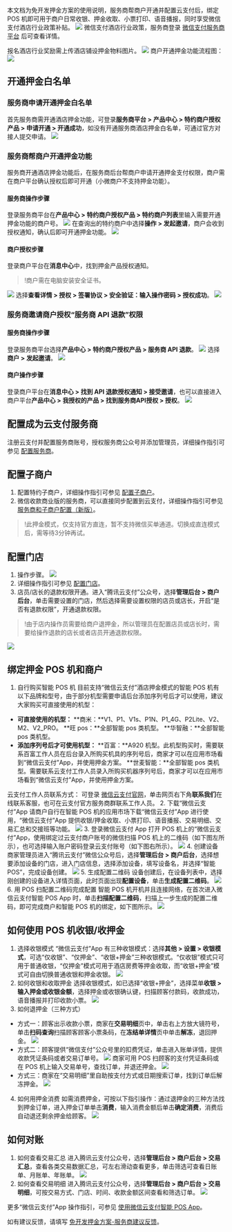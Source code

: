 本文档为免开发押金方案的使用说明，服务商帮商户开通并配置云支付后，绑定 POS 机即可用于商户日常收银、押金收取、小票打印、语音播报，同时享受微信支付酒店行业政策补贴。
![](https://main.qcloudimg.com/raw/2a8bf285af4234a7962243800e87e991.png)
微信支付酒店行业政策，服务商登录 [微信支付服务商平台](https://pay.weixin.qq.com/index.php/extend/commissionapply/show_commission_special_industry_qa) 后可查看详情。

报名酒店行业奖励需上传酒店铺设押金物料图片。
![](https://main.qcloudimg.com/raw/3f58c820c9068736d7bb79b445c6c8fb.png)
商户开通押金功能流程图：
![](https://main.qcloudimg.com/raw/d8cde1d79368c11f499105ae84c51262.png)

## 开通押金白名单
### 服务商申请开通押金白名单
首先服务商需开通酒店押金功能，可登录**服务商平台 > 产品中心 > 特约商户授权产品 > 申请开通 > 开通成功**，如没有开通服务商酒店押金白名单，可通过官方对接人提交申请。
![](https://main.qcloudimg.com/raw/3a1758000f223e9644de49c9bce863aa.png)

### 服务商帮商户开通押金功能
服务商开通酒店押金功能后，在服务商后台帮商户申请开通押金支付权限，商户需在商户平台确认授权后即可开通（小微商户不支持押金功能）。

#### 服务商操作步骤
登录服务商平台在**产品中心 > 特约商户授权产品 > 特约商户列表**里输入需要开通押金功能的商户号。
![](https://main.qcloudimg.com/raw/be0d05bc51a0815e2d2e46fb58783f18.png)
在查询出的特约商户中选择**操作 > 发起邀请**，商户会收到授权通知，确认后即可开通押金功能。
![](https://main.qcloudimg.com/raw/14debf5cf4010ab2cc290b2ce0d50deb.png)

#### 商户授权步骤
登录商户平台在**消息中心**中，找到押金产品授权通知。
>!商户需在电脑安装安全证书。
>
![](https://main.qcloudimg.com/raw/7574bbeefb0aaef28a9a9f7479cbd9e6.png)
选择**查看详情 > 授权 > 签署协议 > 安全验证：输入操作密码 > 授权成功**。
![](https://main.qcloudimg.com/raw/2391e4b292126f76a58ddc5bfc57ef21.png)

### 服务商邀请商户授权“服务商 API 退款”权限
#### 服务商操作步骤
登录服务商平台选择**产品中心 > 特约商户授权产品 > 服务商 API 退款**。
![](https://main.qcloudimg.com/raw/b0c1035c6b484c0ccf257e157695eaa4.png)
选择**商户 > 发起邀请**。
![](https://main.qcloudimg.com/raw/2470d11297932147b17651d43ac3d0c1.png)

#### 商户操作步骤
登录商户平台在**消息中心 > 找到 API 退款授权通知 > 接受邀请**，也可以直接进入商户平台**产品中心 > 我授权的产品 > 找到服务商API授权 > 授权**。
![](https://main.qcloudimg.com/raw/cabab61200625821bcc3c356567001e1.png)

## 配置成为云支付服务商
注册云支付并配置服务商账号，授权服务商公众号并添加管理员，详细操作指引可参见 [配置服务商](https://cloud.tencent.com/document/product/569/9796)。

## 配置子商户
1. 配置特约子商户，详细操作指引可参见 [配置子商户](https://cloud.tencent.com/document/product/569/9795)。
2. 微信收款商业版的服务商，可以直接同步配置到云支付，详细操作指引可参见 [服务商和子商户配置（新版）](https://cloud.tencent.com/document/product/569/18788)。
>!此押金模式，仅支持官方直连，暂不支持微信买单通道。切换成直连模式后，需等待3分钟再试。

## 配置门店
1. 操作步骤。
![](https://main.qcloudimg.com/raw/c02b755cf85de738ecd2565a0f4b34d9.png)
2. 详细操作指引可参见 [配置门店](https://cloud.tencent.com/document/product/569/9797)。
3. 店员/店长的退款权限开通。进入“腾讯云支付”公众号，选择**管理后台 > 商户后台**，单击需要设置的门店，然后选择需要设置权限的店员或店长，开启“是否有退款权限”，开通退款权限。
>!由于店内操作员需要给商户退押金，所以管理员在配置店员或店长时，需要给操作退款的店长或者店员开通退款权限。
>
 ![](https://main.qcloudimg.com/raw/59f8dc734f527f5c0acb0ae20b59eadb.png)

## 绑定押金 POS 机和商户
1. 自行购买智能 POS 机
目前支持“微信云支付”酒店押金模式的智能 POS 机有以下品牌和型号，由于部分机型需要申请后台添加序列号后才可以使用，建议大家购买可直接使用的机型：
 - **可直接使用的机型：**
**商米：**V1、P1、V1s、P1N、P1_4G、P2Lite、V2、M2、V2_PRO。
**旺 pos：**全部智能 pos 类机型。
**华智融：**全部智能 pos 类机型。
 - **添加序列号后才可使用机型：**
 **百富：**A920 机型。此机型购买时，需要联系百富工作人员在后台录入所购买机具的序列号后，商家才可以在应用市场看到“微信云支付”App，并使用押金方案。
**世麦智能：**全部智能 pos 类机型。需要联系云支付工作人员录入所购买机器序列号后，商家才可以在应用市场看到“微信云支付”App，并使用押金方案。

 云支付工作人员联系方式：
 可登录 [微信云支付官网](https://cloud.tencent.com/solution/qcloudpay)，单击网页右下角**联系我们**在线联系客服，也可在云支付官方服务商群联系工作人员。
2. 下载“微信云支付”App
请商户自行在智能 POS 机的应用市场下载“微信云支付”App 进行使用，“微信云支付”App 提供收银/押金收取、小票打印、语音播报、交易明细、交易汇总和交接班等功能。
![](https://main.qcloudimg.com/raw/6dc128c9e93d0888af8564c19ba85491.png)
3. 登录微信云支付 App
打开 POS 机上的“微信云支付”App，使用绑定过云支付商户账号的微信扫描 POS 机上的二维码（如下图左所示），也可选择输入账户密码登录云支付账号（如下图右所示）。
![](https://main.qcloudimg.com/raw/23443198ef66537462fd4cca20fe691c.png)
4. 创建设备
商家管理员进入“腾讯云支付”微信公众号后，选择**管理后台 > 商户后台**，选择想要添加设备的门店，进入门店信息，选择添加设备，填写设备名，并选择“智能 POS”，完成设备创建。
![](https://main.qcloudimg.com/raw/8f49718b1845fe0f609dfdedbbf199da.png)
5. 生成配置二维码 
设备创建后，在设备列表中，选择刚创建的设备进入详情页面，此时页面出现**配置设备**，单击**生成配置二维码**。
![](https://main.qcloudimg.com/raw/f02ac541cff22b1490d2e9e39a26ecdc.png)
6. 用 POS 扫配置二维码完成配置
智能 POS 机开机并且连接网络，在首次进入微信云支付智能 POS App 时，单击**扫描配置二维码**，扫描上一步生成的配置二维码，即可完成商户和智能 POS 机的绑定，如下图所示。
![](https://main.qcloudimg.com/raw/1d57baec42e84055e3f56717e725e45c.png)

## 如何使用 POS 机收银/收押金
1. 选择收银模式
“微信云支付”App 有三种收银模式：选择**其他 > 设置 > 收银模式**，可选“仅收银”、“仅押金”、“收银+押金”三种收银模式。“仅收银”模式只可用于普通收银，“仅押金”模式可用于酒店房费等押金收取，而“收银+押金”模式可自由切换普通收银和押金收银。
![](https://main.qcloudimg.com/raw/59908acde591845461c2e7da1a304024.png)
2. 如何收银和收取押金
选择收银模式，如已选择“收银+押金”，选择菜单**收银 > 输入押金或收银金额**，选择押金或收银确认键，扫描顾客付款码，收款成功，语音播报并打印收款小票。
![](https://main.qcloudimg.com/raw/14da7f07daa888e8aef8bbaaba3a66e7.png)
3. 如何退押金（三种方式）
 - 方式一：顾客出示收款小票，商家在**交易明细**页中，单击右上方放大镜符号，单击**扫码查询**扫描顾客顾客小票条码，在**冻结单详情**页中单击**解冻**，退回押金。
![](https://main.qcloudimg.com/raw/58f280529d6cf39ddf942f1458a48baf.png)
 - 方式二：顾客提供“微信支付”公众号里的扣费凭证，单击进入账单详情，提供收款凭证条码或者交易订单号。
![](https://main.qcloudimg.com/raw/4cc8e5173ed12a16531321425f5816f1.png)
商家可用 POS 扫顾客的支付凭证条码或在 POS 机上输入交易单号，查找订单，并退还押金。
![](https://main.qcloudimg.com/raw/fd7028e3aed58966c58ee1586c46ca44.png)
 - 方式三：商家在“交易明细”里自助按支付方式或日期搜索订单，找到订单后解冻押金。
![](https://main.qcloudimg.com/raw/a6aa7b6c53ae5b838a8864a91f8c935f.png)
4. 如何用押金消费
如需消费押金，可按以下指引操作：通过退押金的三种方法找到押金订单，进入押金订单单击**消费**，输入消费金额后单击**确定消费**，消费后自动退还剩余押金给顾客。
![](https://main.qcloudimg.com/raw/3efad2f0376746b7cbb6d42535825f11.png)

## 如何对账
1. 如何查看交易汇总
进入腾讯云支付公众号，选择**管理后台 > 商户后台 > 交易汇总**，查看各类交易数据汇总，可左右滑动查看更多，单击筛选可查看日账单、月账单、年账单。
![](https://main.qcloudimg.com/raw/acc32c00f58293ab40fb8ba3c47776e9.png)
2. 如何查看交易明细
进入腾讯云支付公众号，选择**管理后台 > 商户后台 > 交易明细**，可按交易方式、门店、时间、收款金额区间查看和筛选订单。
![](https://main.qcloudimg.com/raw/22f38b81ae88fc509e6ec8c431e22ed5.png)

更多“微信云支付”App 操作指引，可参见 [使用微信云支付智能 POS App](https://cloud.tencent.com/document/product/569/33102)。
 
如有建议反馈，请填写 [免开发押金方案-服务商建议反馈](https://wj.qq.com/s2/3653636/6296/)。
